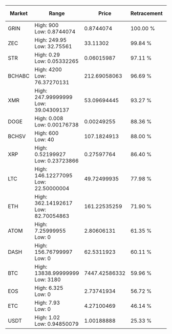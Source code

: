 | Market | Range | Price| Retracement | Doubles to 50% |
| --- | --- | --- | --- | --- |
| GRIN | High: 900<br />Low: 0.8744074 | 0.8744074 | 100.00 % | 515.13 |
| ZEC | High: 249.95<br />Low: 32.75561 | 33.11302 | 99.84 % | 4.27 |
| STR | High: 0.29<br />Low: 0.05332265 | 0.06015987 | 97.11 % | 2.85 |
| BCHABC | High: 4200<br />Low: 76.37270131 | 212.69058063 | 96.69 % | 10.05 |
| XMR | High: 247.99999999<br />Low: 39.04309137 | 53.09694445 | 93.27 % | 2.70 |
| DOGE | High: 0.008<br />Low: 0.00176738 | 0.00249255 | 88.36 % | 1.96 |
| BCHSV | High: 600<br />Low: 40 | 107.1824913 | 88.00 % | 2.99 |
| XRP | High: 0.52199927<br />Low: 0.23723866 | 0.27597764 | 86.40 % | 1.38 |
| LTC | High: 146.12277095<br />Low: 22.50000004 | 49.72499935 | 77.98 % | 1.70 |
| ETH | High: 362.14192617<br />Low: 82.70054863 | 161.22535259 | 71.90 % | 1.38 |
| ATOM | High: 7.25999955<br />Low: 0 | 2.80606131 | 61.35 % | 1.29 |
| DASH | High: 156.76799997<br />Low: 0 | 62.5311923 | 60.11 % | 1.25 |
| BTC | High: 13838.99999999<br />Low: 3180 | 7447.42586332 | 59.96 % | 1.14 |
| EOS | High: 6.325<br />Low: 0 | 2.73741934 | 56.72 % | 1.16 |
| ETC | High: 7.93<br />Low: 0 | 4.27100469 | 46.14 % | 0.00 |
| USDT | High: 1.02<br />Low: 0.94850079 | 1.00188888 | 25.33 % | 0.00 |
